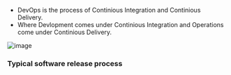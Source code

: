 - DevOps is the process of Continious Integration and Continious Delivery.
- Where Devlopment comes under Continious Integration and Operations come under Continious Delivery.

![image](https://user-images.githubusercontent.com/94950988/209772325-af0f6604-6f7e-4ace-b7c7-ff4a2eac816a.png)

### Typical software release process
